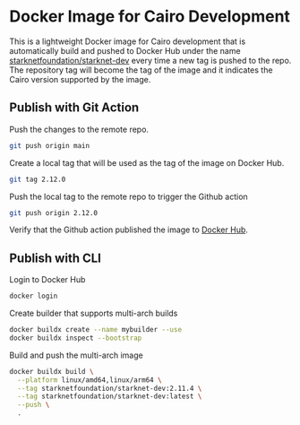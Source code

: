 # Docker Image for Cairo Development

This is a lightweight Docker image for Cairo development that is automatically build and pushed to Docker Hub under the name [starknetfoundation/starknet-dev](https://hub.docker.com/repository/docker/starknetfoundation/starknet-dev/general) every time a new tag is pushed to the repo. The repository tag will become the tag of the image and it indicates the Cairo version supported by the image.

## Publish with Git Action

Push the changes to the remote repo.

```sh
git push origin main
```

Create a local tag that will be used as the tag of the image on Docker Hub.

```sh
git tag 2.12.0
```

Push the local tag to the remote repo to trigger the Github action

```sh
git push origin 2.12.0
```

Verify that the Github action published the image to [Docker Hub](https://hub.docker.com/repository/docker/starknetfoundation/starknet-dev/general).

## Publish with CLI

Login to Docker Hub

```sh
docker login
```

Create builder that supports multi-arch builds

```sh
docker buildx create --name mybuilder --use
docker buildx inspect --bootstrap
```

Build and push the multi-arch image

```sh
docker buildx build \
  --platform linux/amd64,linux/arm64 \
  --tag starknetfoundation/starknet-dev:2.11.4 \
  --tag starknetfoundation/starknet-dev:latest \
  --push \
  .
```